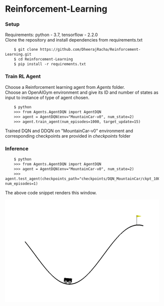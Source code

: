 # Reinforcement-Learning

### Setup
Requirements: python - 3.7, tensorflow - 2.2.0 <br>
Clone the repository and install dependencies from requirements.txt <br>

        $ git clone https://github.com/DheerajRacha/Reinforcement-Learning.git
        $ cd Reinforcement-Learning
        $ pip install -r requirements.txt

### Train RL Agent
Choose a Reinforcement learning agent from *Agents* folder. <br>
Choose an OpenAIGym environment and give its ID and number of states as input 
to instance of type of agent chosen.<br>

        $ python
        >>> from Agents.AgentDQN import AgentDQN
        >>> agent = AgentDQN(env="MountainCar-v0", num_state=2)
        >>> agent.train_agent(num_episodes=1000, target_update=15) 

Trained DQN and DDQN on "MountainCar-v0" environment and corresponding checkpoints 
are provided in *checkpoints* folder

### Inference

        $ python
        >>> from Agents.AgentDQN import AgentDQN
        >>> agent = AgentDQN(env="MountainCar-v0", num_state=2)
        >>> agent.test_agent(checkpoints_path="checkpoints/DQN_MountainCar/ckpt_1000.h5", num_episodes=1)

The above code snippet renders this window. <br>

![DQN Agent](GIFs/MountainCar_DQN_animation.gif)
